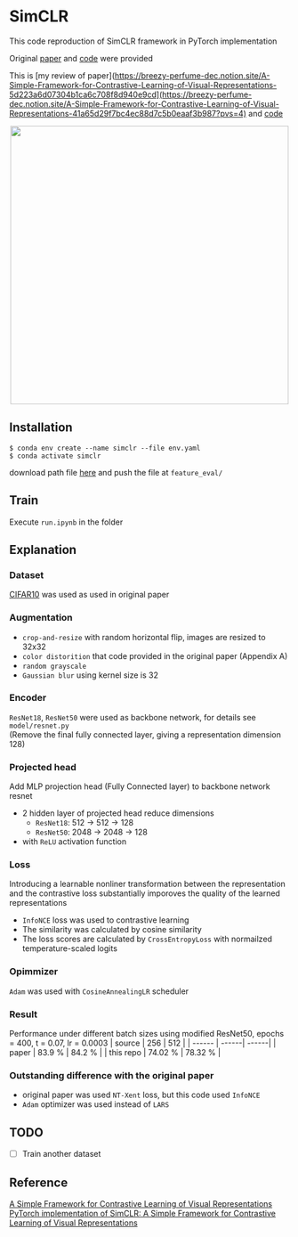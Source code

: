 # SimCLR
This code reproduction of SimCLR framework in PyTorch implementation

Original [paper](https://arxiv.org/pdf/2002.05709.pdf) and [code](https://github.com/google-research/simclr) were provided

This is [my review of paper](https://breezy-perfume-dec.notion.site/A-Simple-Framework-for-Contrastive-Learning-of-Visual-Representations-5d223a6d07304b1ca6c708f8d940e9cd](https://breezy-perfume-dec.notion.site/A-Simple-Framework-for-Contrastive-Learning-of-Visual-Representations-41a65d29f7bc4ec88d7c5b0eaaf3b987?pvs=4) and [code](https://breezy-perfume-dec.notion.site/SimCLR-Code-Review-a82446c139f84fec88df5a812b2633c6?pvs=4)

<p align=center><img src = https://user-images.githubusercontent.com/60006301/197710408-b85b2551-e8a5-4e21-a413-6ce22ac8d976.png width=500></p>

## Installation
```
$ conda env create --name simclr --file env.yaml
$ conda activate simclr
```
download path file [here](https://drive.google.com/file/d/16lxETXDYAl8mfaaemZzd7zyk0w5A3-LQ/view?usp=sharing) and push the file at `feature_eval/`
## Train
Execute `run.ipynb` in the folder

## Explanation
### Dataset
[CIFAR10](https://www.cs.toronto.edu/~kriz/cifar.html) was used as used in original paper

### Augmentation
- `crop-and-resize` with random horizontal flip, images are resized to 32x32
- `color distorition` that code provided in the original paper (Appendix A)
- `random grayscale`
- `Gaussian blur` using kernel size is 32

### Encoder
`ResNet18`, `ResNet50` were used as backbone network, for details see `model/resnet.py` <br>
(Remove the final fully connected layer, giving a representation dimension 128)

### Projected head
Add MLP projection head (Fully Connected layer) to backbone network resnet
- 2 hidden layer of projected head reduce dimensions
  - `ResNet18`: 512 -> 512 -> 128
  - `ResNet50`: 2048 -> 2048 -> 128
- with `ReLU` activation function

### Loss
Introducing a learnable nonliner transformation between the representation and the contrastive loss substantially imporoves the quality of the learned representations
 - `InfoNCE` loss was used to contrastive learning
 - The similarity was calculated by cosine similarity
 - The loss scores are calculated by `CrossEntropyLoss` with normailzed temperature-scaled logits

### Opimmizer
`Adam` was used with `CosineAnnealingLR` scheduler

### Result
Performance under different batch sizes using modified ResNet50, epochs = 400, t = 0.07, lr = 0.0003
| source | 256 | 512 |
| ------ | ------| ------|
| paper | 83.9 % | 84.2 % |
| this repo | 74.02 % | 78.32 % |

### Outstanding difference with the original paper
- original paper was used `NT-Xent` loss, but this code used `InfoNCE`
- `Adam` optimizer was used instead of `LARS`

## TODO
- [ ] Train another dataset

## Reference
[A Simple Framework for Contrastive Learning of Visual Representations](https://arxiv.org/pdf/2002.05709.pdf)<br>
[PyTorch implementation of SimCLR: A Simple Framework for Contrastive Learning of Visual Representations](https://github.com/sthalles/SimCLR)
